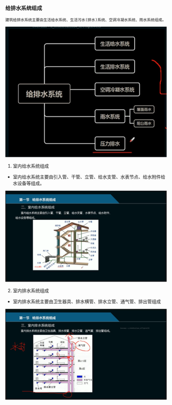 ### 给排水系统组成
```
建筑给排水系统主要由生活给水系统、生活污水(排水)系统、空调冷凝水系统、雨水系统组成。
```
![1](https://github.com/happyshuaishuai/SuanLiang/blob/main/pages/给排水/images/1.png)


1. 室内给水系统组成
- 室内给水系统主要由引入管、干管、立管、给水支管、水表节点、给水附件给水设备等组成。

![2](https://github.com/happyshuaishuai/SuanLiang/blob/main/pages/给排水/images/2.png)


2. 室内排水系统组成
- 室内排水系统主要由卫生器具、排水横管、排水立管、通气管、排出管组成

![3](https://github.com/happyshuaishuai/SuanLiang/blob/main/pages/给排水/images/3.png)


